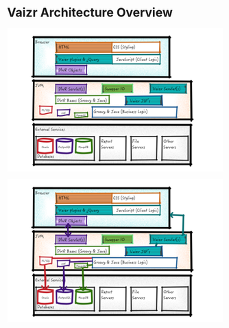 # Vaizr Architecture Overview

![vaizr_architecture_overview](./../../img/vaizr_architecture_overview.png)

![vaizr_architecture_with_connectors_overview](./../../img/vaizr_architecture_with_connectors_overview.png)